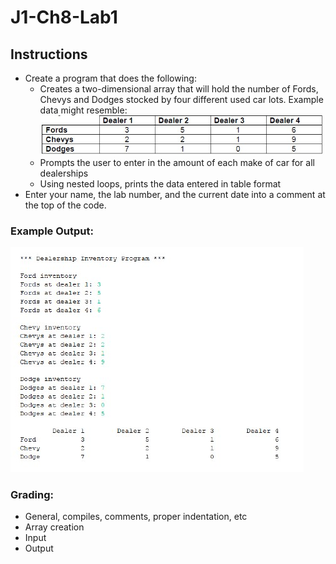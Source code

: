 # J1-Ch8-Lab1

## Instructions
- Create a program that does the following:
  - Creates a two-dimensional array that will hold the number of Fords, Chevys and Dodges stocked by four different used car lots. Example data might resemble:  
  ![CH8L1a](Ch8L1a.jpg)
  - Prompts the user to enter in the amount of each make of car for all dealerships
  - Using nested loops, prints the data entered in table format
- Enter your name, the lab number, and the current date into a comment at the top of the code.

### Example Output:
![Ch8L1](Ch8L1.jpg)

### Grading:
- General, compiles, comments, proper indentation, etc
- Array creation
- Input
- Output
